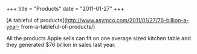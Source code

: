 +++
title = "Products"
date = "2011-01-27"
+++

[A tableful of products](http://www.asymco.com/2011/01/27/76-billion-a-year-
from-a-tableful-of-products/)

All the products Apple sells can fit on one average sized kitchen table and
they generated $76 billion in sales last year.


